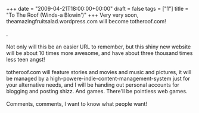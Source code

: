 +++
date = "2009-04-21T18:00:00+00:00"
draft = false
tags = ["1"]
title = "To The Roof (Winds-a Blowin')"
+++
Very very soon, theamazingfruitsalad.wordpress.com will become totheroof.com!<br/><br/>.<br/><br/>Not only will this be an easier URL to remember, but this shiny new website will be about 10 times more awesome, and have about three thousand times less teen angst!<br/><br/>totheroof.com will feature stories and movies and music and pictures, it will be managed by a high-powere-indie-content-management-system just for your alternative needs, and I will be handing out personal accounts for blogging and posting shizz. And games. There'll be pointless web games.<br/><br/>Comments, comments, I want to know what people want!<div class="blogger-post-footer"><img width='1' height='1' src='https://blogger.googleusercontent.com/tracker/5693059957647979680-969662482890457580?l=cosmiccowbell.blogspot.com' alt='' /></div>